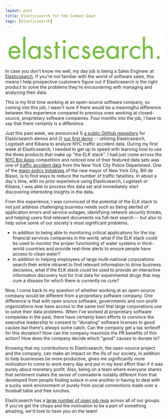 ```yaml
---
layout: post
title: Elasticsearch for the Common Good
tags: [elasticsearch]
---
```


![Elasticsearch logo](/images/elasticsearch_logo.png)

In case you don't know me well, my day job is being a Sales Engineer at [Elasticsearch](http://www.elasticsearch.com). If you're not familiar with the world of software sales, this means I help prospective customers figure out if Elasticsearch is the right product to solve the problems they're encountering with managing and analyzing their data. 

This is my first time working at an open-source software company, so coming into this job, I wasn't sure if there would be a meaningful difference between this experience compared to previous ones working at closed-source, proprietary software companies. Four months into the job, I have to say that there certainly is a difference.

Just this past week, we announced 1) [a public GitHub repository](http://www.elasticsearch.org/blog/bring-your-own-demo/) for Elasticsearch demos and 2) [our first demo](http://www.elasticsearch.org/blog/byodemos-new-york-city-traffic-incidents/) -- utilizing Elasticsearch, Logstash and Kibana to analyze NYC traffic accident data. During my first week at Elasticsearch, I needed to get up to speed with learning how to use the three products that make up "the ELK stack". I had just come across the [NYC Big Apps](http://nycbigapps.com/) competition and noticed one of their featured data sets was one of [traffic accident data](https://data.cityofnewyork.us/NYC-BigApps/NYPD-Motor-Vehicle-Collisions/h9gi-nx95?) from the New York City Police Department. One of the [major policy initiatives](http://www.nyc.gov/html/visionzero/pages/home/home.html) of the new mayor of New York City, Bill de Blasio, is to find ways to reduce the number of traffic fatalities. In about a day's time, with no prior experience using Elasticsearch, Logstash or Kibana, I was able to process this data set and immediately start discovering interesting insights in the data. 

From this experience, I was convinced of the potential of the ELK stack to not just address challenging business needs such as being alerted of application errors and service outages, identifying network security threats, and helping users find relevant documents via full-text search -- but also to help solve some of our society's most significant problems. 

* In addition to being able to monitoring critical applications for the top financial services companies in the world, what if the ELK stack could be used to monitor the proper functioning of water systems in third-world countries and provide real-time alerts to ensure people have access to clean water?
* In addition to helping employees of large multi-national corporations search their entire intranet to find relevant information to drive business decisions, what if the ELK stack could be used to provide an interactive information discovery tool for trial data for experimental drugs that may cure a disease for which there is currently no cure?

Now, I come back to my question of whether working at an open-source company would be different from a proprietary software company. One difference is that with open source software, governments and non-profit organizations now have access to the same tool that large corporations use to solve their data problems. When I've worked at proprietary software companies in the past, there have certainly been efforts to convince the executive leadership to consent to "donating" software licenses to good causes but there's *always* some catch. Can the company get a tax writeoff for this donation? How can the company maximize the PR benefits of this action? How does the company decide which "good" causes to donate to?

Knowing that my contributions to Elasticsearch, the open-source project and the company, can make an impact on the ills of our society, in addition to help businesses be more productive, gives me significantly more motivation to come to work every day and put in my best effort than if it was purely about monetary profit. Also, being on a team where everyone shares that sentiment makes the sense of comraderie notably different from that developed from people finding solace in one another in having to deal with a sucky work environment or purely from social connections made over a foosball table and free lunches.

Elasticsearch has a [large number of open job reqs](http://www.elasticsearch.com/about/careers/) across all of our groups. If you've got the chops and the motivation to be a part of something amazing, we'd love to have you on the team!

